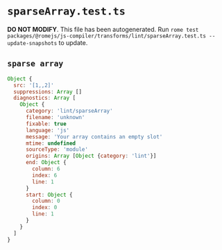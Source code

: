 # `sparseArray.test.ts`

**DO NOT MODIFY**. This file has been autogenerated. Run `rome test packages/@romejs/js-compiler/transforms/lint/sparseArray.test.ts --update-snapshots` to update.

## `sparse array`

```javascript
Object {
  src: '[1,,2]'
  suppressions: Array []
  diagnostics: Array [
    Object {
      category: 'lint/sparseArray'
      filename: 'unknown'
      fixable: true
      language: 'js'
      message: 'Your array contains an empty slot'
      mtime: undefined
      sourceType: 'module'
      origins: Array [Object {category: 'lint'}]
      end: Object {
        column: 6
        index: 6
        line: 1
      }
      start: Object {
        column: 0
        index: 0
        line: 1
      }
    }
  ]
}
```
